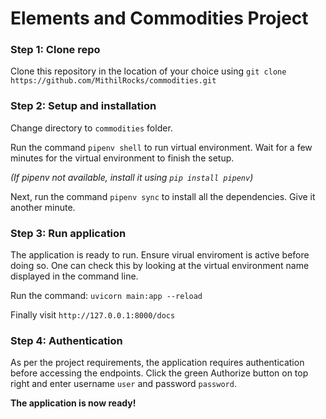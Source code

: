 # Elements and Commodities Project

### Step 1: Clone repo
Clone this repository in the location of your choice using `git clone https://github.com/MithilRocks/commodities.git`

### Step 2: Setup and installation 
Change directory to `commodities` folder.

Run the command `pipenv shell` to run virtual environment. Wait for a few minutes for the virtual environment to finish the setup.

*(If pipenv not available, install it using `pip install pipenv`)*

Next, run the command `pipenv sync` to install all the dependencies. Give it another minute. 

### Step 3: Run application
The application is ready to run. Ensure virual enviroment is active before doing so. One can check this by looking at the virtual environment name displayed in the command line.

Run the command: `uvicorn main:app --reload`

Finally visit `http://127.0.0.1:8000/docs`

### Step 4: Authentication
As per the project requirements, the application requires authentication before accessing the endpoints. Click the green Authorize button on top right and enter username `user` and password `password`.

**The application is now ready!**
